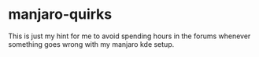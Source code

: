 # manjaro-quirks
This is just my hint for me to avoid spending hours in the forums whenever something goes wrong with my manjaro kde setup.
